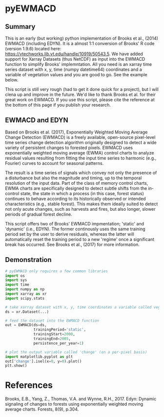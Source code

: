 # pyEWMACD
## Summary
This is an early (but working) python implementation of Brooks et al., (2014) EWMACD (including EDYN). It is a almost 1:1 conversion of Brooks' R code (version 1.9.6) located here: https://vtechworks.lib.vt.edu/handle/10919/50543.5. We have added support for Xarray Datasets (thus NetCDF) as input into the EWMACD function to simplify Brooks' implemntation. All you need is an xarray time series dataset with x, y, time (numpy datetime64) coordinates and a variable of vegetation values and you are good to go. See the example below.

This script is still very rough (had to get it done quick for a project), but I will clena up and improve in the future. We'd like to thank Brooks et al. for their great work on EWMACD. If you use this script, please cite the reference at the bottom of this page if you publish your research.

## EWMACD and EDYN
Based on Brooks et al. (2017), Exponentially Weighted Moving Average Change Detection (EWMACD) is a freely available, open-source pixel-level time series change detection algorithm originally designed to detect a wide variety of persistent changes to forested pixels. EWMACD uses exponentially weighted moving average (EWMA) control charts to analyze residual values resulting from fitting the input time series to harmonic (e.g., Fourier) curves to account for seasonal patterns.

The result is a time series of signals which convey not only the presence of a disturbance but also the magnitude and timing, up to the temporal resolution of the input data. Part of the class of memory control charts, EWMA charts are specifically designed to detect subtle shifts from the in-control state, the state in which a process (in this case, forest status) continues to behave according to its historically observed or intended characteristics (e.g., stable forest). This makes them ideally suited to detect not only acute changes, such as harvests and fires, but also longer, slower periods of gradual forest decline.

This script offers two of Brooks' EWMACD impmentation; 'static' and 'dynamic' (i.e., EDYN). The former continously uses the same training period set by the user to derive residuals, whereas the latter will automatically reset the training period to a new 'regime' once a significant break has occurred. See Brooks et al., (2017) for more information.

## Demonstration
```python
# pyEWMACD only requires a few common libraries
import os
import sys
import time
import numpy as np
import xarray as xr
import scipy.stats
```

```python
# take xarray dataset with x, y, time coordinates a variable called veg_idx containing raw ndvi values
ds = xr.Dataset(...)
```

```python
# feed the dataset into the EWMACD function
out = EWMACD(ds=ds, 
             trainingPeriod='static',
             trainingStart=2000,
             trainingEnd=2005,
             persistence_per_year=1)
```

```python
# plot the output variable called 'change' (on a per-pixel basis)
import matplotlib.pyplot as plt
out['change'].isel(x=0, y=0).plot()
plt.show()
```

# References
Brooks, E.B., Yang, Z., Thomas, V.A. and Wynne, R.H., 2017. Edyn: Dynamic signaling of changes to forests using exponentially weighted moving average charts. Forests, 8(9), p.304.
